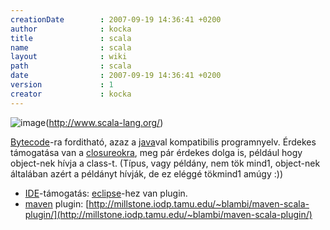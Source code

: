 ```yaml
---
creationDate        : 2007-09-19 14:36:41 +0200 
author              : kocka 
title               : scala 
name                : scala 
layout              : wiki 
path                : scala 
date                : 2007-09-19 14:36:41 +0200 
version             : 1 
creator             : kocka 
---
```

![image](http://www.scala-lang.org/images/scala_logo.png)(http://www.scala-lang.org/)

[Bytecode](bytecode.html)-ra forditható, azaz a [java](java.html)val kompatibilis programnyelv. Érdekes támogatása van a [closureokra](closures.html), meg pár érdekes dolga is, például hogy object-nek hívja a class-t. (Típus, vagy példány, nem tök mind1, object-nek általában azért a példányt hívják, de ez eléggé tökmind1 amúgy :))

*   [IDE](IDE.html)-támogatás: [eclipse](Eclipse.html)-hez van plugin.
*   [maven](maven/maven2.html) plugin: [http://millstone.iodp.tamu.edu/~blambi/maven-scala-plugin/](http://millstone.iodp.tamu.edu/~blambi/maven-scala-plugin/)
